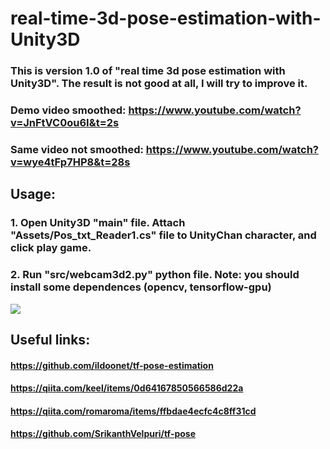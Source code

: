 # real-time-3d-pose-estimation-with-Unity3D

### This is version 1.0 of "real time 3d pose estimation with Unity3D". The result is not good at all, I will try to improve it.
### Demo video smoothed: https://www.youtube.com/watch?v=JnFtVC0ou6I&t=2s
### Same video not smoothed: https://www.youtube.com/watch?v=wye4tFp7HP8&t=28s

## Usage: 
### 1. Open Unity3D "main" file. Attach "Assets/Pos_txt_Reader1.cs" file to UnityChan character, and click play game.
### 2. Run "src/webcam3d2.py" python file. Note: you should install some dependences (opencv, tensorflow-gpu)

<img src="version1.0 demo.png"/>

## Useful links:
#### https://github.com/ildoonet/tf-pose-estimation
#### https://qiita.com/keel/items/0d64167850566586d22a
#### https://qiita.com/romaroma/items/ffbdae4ecfc4c8ff31cd
#### https://github.com/SrikanthVelpuri/tf-pose
